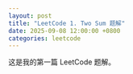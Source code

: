 ```yaml
---
layout: post
title: "LeetCode 1. Two Sum 题解"
date: 2025-09-08 12:00:00 +0800
categories: leetcode
---
```


这是我的第一篇 LeetCode 题解。

